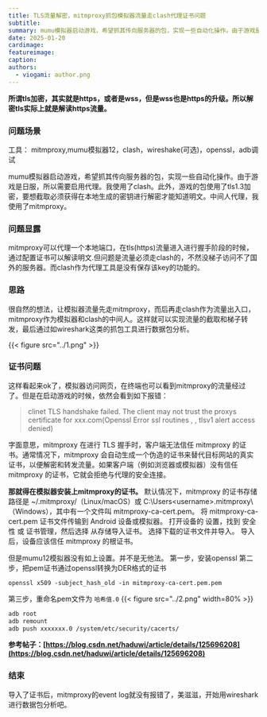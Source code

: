 ```yaml
---
title: TLS流量解密，mitmproxy抓包模拟器流量走clash代理证书问题
subtitle: 
summary: mumu模拟器启动游戏，希望抓其传向服务器的包，实现一些自动化操作。由于游戏是日服，所以需要启用代理。我使用了clash。此外，游戏的包使用了tls1.3加密，要想截取必须获得在本地生成的密钥进行解密才能知道明文。中间人代理，我使用了mitmproxy。
date: 2025-01-20
cardimage: 
featureimage: 
caption: 
authors:
  - viogami: author.png
---
```

**所谓tls加密，其实就是https，或者是wss，但是wss也是https的升级。所以解密tls实际上就是解读https流量。**

### 问题场景

工具： mitmproxy,mumu模拟器12，clash，wireshake(可选)，openssl，adb调试

<!--more-->

mumu模拟器启动游戏，希望抓其传向服务器的包，实现一些自动化操作。由于游戏是日服，所以需要启用代理。我使用了clash。此外，游戏的包使用了tls1.3加密，要想截取必须获得在本地生成的密钥进行解密才能知道明文。中间人代理，我使用了mitmproxy。

### 问题显露

mitmproxy可以代理一个本地端口，在tls(https)流量进入进行握手阶段的时候，通过配置证书可以解读明文.但问题是流量必须走clash的，不然没梯子访问不了国外的服务器。而clash作为代理工具是没有保存该key的功能的。

### 思路

很自然的想法，让模拟器流量先走mitmproxy，而后再走clash作为流量出入口，mitmproxy作为模拟器和clash的中间人。这样就可以实现流量的截取和梯子转发，最后通过如wireshark这类的抓包工具进行数据包分析。

{{< figure src="../1.png" >}}

### 证书问题

这样看起来ok了，模拟器访问网页，在终端也可以看到mitmproxy的流量经过了。但是在启动游戏的时候，依然会看到如下报错：

> clinet TLS handshake failed. The client may not trust the proxys certificate for xxx.com(Openssl Error ssl routines , , tlsv1 alert access denied)

字面意思，mitmproxy 在进行 TLS 握手时，客户端无法信任 mitmproxy 的证书。通常情况下，mitmproxy 会自动生成一个伪造的证书来替代目标网站的真实证书，以便解密和转发流量。如果客户端（例如浏览器或模拟器）没有信任 mitmproxy 的证书，它就会拒绝与代理的安全连接。

**那就得在模拟器安装上mitmproxy的证书。**
默认情况下，mitmproxy 的证书存储路径是 ~/.mitmproxy/（Linux/macOS）或 C:\Users\<username>\.mitmproxy\（Windows），其中有一个文件叫 mitmproxy-ca-cert.pem。
将 mitmproxy-ca-cert.pem 证书文件传输到 Android 设备或模拟器。
打开设备的 设置，找到 安全性 或 证书管理，然后选择 从存储导入证书。
选择下载的证书文件并导入。
导入后，设备应该信任 mitmproxy 的根证书。

但是mumu12模拟器没有如上设置。并不是无他法。
第一步，安装openssl
第二步，把pem证书通过openssl转换为DER格式的证书

`openssl x509 -subject_hash_old -in mitmproxy-ca-cert.pem.pem`

第三步，重命名pem文件为 `哈希值.0`
{{< figure src="../2.png" width=80% >}}

```bash
adb root
adb remount
adb push xxxxxxx.0 /system/etc/security/cacerts/
```

**参考帖子：[https://blog.csdn.net/haduwi/article/details/125696208](https://blog.csdn.net/haduwi/article/details/125696208)**

### 结束

导入了证书后，mitmproxy的event log就没有报错了，美滋滋，开始用wireshark进行数据包分析吧。

<script src="https://giscus.app/client.js"
        data-repo="viogami/blog"
        data-repo-id="R_kgDOORWDyA"
        data-category="Announcements"
        data-category-id="DIC_kwDOORWDyM4Conxc"
        data-mapping="pathname"
        data-strict="0"
        data-reactions-enabled="1"
        data-emit-metadata="0"
        data-input-position="top"
        data-theme="preferred_color_scheme"
        data-lang="zh-CN"
        crossorigin="anonymous"
        async>
</script>

